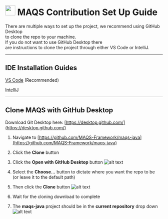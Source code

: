 # <img src="resources/MAQS.jpg" height="32" width="32"> MAQS Contribution Set Up Guide

There are multiple ways to set up the project, we recommend using GitHub Desktop  
to clone the repo to your machine.  
If you do not want to use GitHub Desktop there  
are instructions to clone the project through either VS Code or IntelliJ.

---

## IDE Installation Guides

[VS Code](./VS_Code.md) (Recommended)

[IntelliJ](./IntelliJ.md)

---

## Clone MAQS with GitHub Desktop
Download Git Desktop here: [https://desktop.github.com/](https://desktop.github.com/)

1. Navigate to [https://github.com/MAQS-Framework/maqs-java](https://github.com/MAQS-Framework/maqs-java)
2. Click the **Clone** button
3. Click the **Open with GitHub Desktop** button
   ![alt text](../resources/installationImages/githubDesktop/CopyMAQS.png)
 

4. Select the **Choose...** button to dictate where you want the repo to be   
(or leave it to the default path)
5. Then click the **Clone** button
   ![alt text](../resources/installationImages/githubDesktop/CloneRepo.png)


7. Wait for the cloning download to complete
8. The **maqs-java** project should be in the **current repository** drop down
   ![alt text](../resources/installationImages/githubDesktop/FrameworkInGithubDesktop.png)
